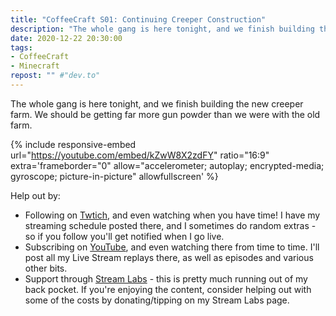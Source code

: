 ```yaml
---
title: "CoffeeCraft S01: Continuing Creeper Construction"
description: "The whole gang is here tonight, and we finish building the new creeper farm. We should be getting far more gun powder than we were with the old farm."
date: 2020-12-22 20:30:00
tags:
- CoffeeCraft
- Minecraft
repost: "" #"dev.to"
---
```


The whole gang is here tonight, and we finish building the new creeper farm. We should be getting far more gun powder than we were with the old farm.

<!--more-->

{% include responsive-embed url="https://youtube.com/embed/kZwW8X2zdFY" ratio="16:9" extra='frameborder="0" allow="accelerometer; autoplay; encrypted-media; gyroscope; picture-in-picture" allowfullscreen' %}

Help out by:
 * Following on [Twtich](https://twitch.tv/AnonJr_Live), and even watching when you have time! I have my streaming schedule posted there, and I sometimes do random extras - so if you follow you'll get notified when I go live.
 * Subscribing on [YouTube](http://www.youtube.com/channel/UCXafqhKHbkSUIrq0LAuu0tw), and even watching there from time to time. I'll post all my Live Stream replays there, as well as episodes and various other bits.
 * Support through [Stream Labs](https://streamlabs.com/anonjr_live) - this is pretty much running out of my back pocket. If you're enjoying the content, consider helping out with some of the costs by donating/tipping on my Stream Labs page.